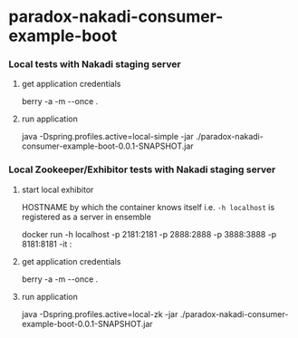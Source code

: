 # paradox-nakadi-consumer-example-boot

### Local tests with Nakadi staging server

1) get application credentials

    berry -a <stack name> -m <mint bucket> --once .

2) run application

    java -Dspring.profiles.active=local-simple -jar ./paradox-nakadi-consumer-example-boot-0.0.1-SNAPSHOT.jar


### Local Zookeeper/Exhibitor tests with Nakadi staging server

1) start local exhibitor

   HOSTNAME by which the container knows itself i.e. `-h localhost` is registered as a server in ensemble


    docker run -h localhost -p 2181:2181 -p 2888:2888 -p 3888:3888 -p 8181:8181 -it <docker image>:<version>

2) get application credentials

    berry -a <stack name> -m <mint bucket> --once .

3) run application

    java -Dspring.profiles.active=local-zk -jar ./paradox-nakadi-consumer-example-boot-0.0.1-SNAPSHOT.jar



